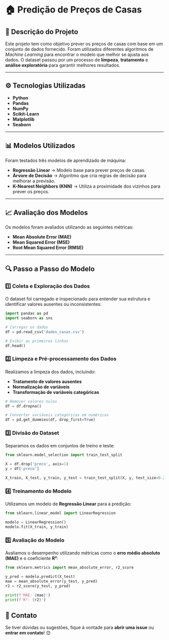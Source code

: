 # **🏠 Predição de Preços de Casas**

## 📌 **Descrição do Projeto**
Este projeto tem como objetivo prever os preços de casas com base em um conjunto de dados fornecido. Foram utilizados diferentes algoritmos de *Machine Learning* para encontrar o modelo que melhor se ajusta aos dados. O dataset passou por um processo de **limpeza**, **tratamento** e **análise exploratória** para garantir melhores resultados.

---

## ⚙ **Tecnologias Utilizadas**

- **Python**
- **Pandas**
- **NumPy**
- **Scikit-Learn**
- **Matplotlib**
- **Seaborn**

---

## 📊 **Modelos Utilizados**

Foram testados três modelos de aprendizado de máquina:

- **Regressão Linear** → Modelo base para prever preços de casas.
- **Árvore de Decisão** → Algoritmo que cria regras de decisão para melhorar a previsão.
- **K-Nearest Neighbors (KNN)** → Utiliza a proximidade dos vizinhos para prever os preços.

---

## 📈 **Avaliação dos Modelos**

Os modelos foram avaliados utilizando as seguintes métricas:

- **Mean Absolute Error (MAE)**
- **Mean Squared Error (MSE)**
- **Root Mean Squared Error (RMSE)**

---

## 🔍 **Passo a Passo do Modelo**

### 1️⃣ **Coleta e Exploração dos Dados**
O dataset foi carregado e inspecionado para entender sua estrutura e identificar valores ausentes ou inconsistentes:

```python
import pandas as pd
import seaborn as sns

# Carregar os dados
df = pd.read_csv('dados_casas.csv')

# Exibir as primeiras linhas
df.head()
```

### 2️⃣ **Limpeza e Pré-processamento dos Dados**
Realizamos a limpeza dos dados, incluindo:

- **Tratamento de valores ausentes**
- **Normalização de variáveis**
- **Transformação de variáveis categóricas**

```python
# Remover valores nulos
df = df.dropna()

# Converter variáveis categóricas em numéricas
df = pd.get_dummies(df, drop_first=True)
```

### 3️⃣ **Divisão do Dataset**
Separamos os dados em conjuntos de treino e teste:

```python
from sklearn.model_selection import train_test_split

X = df.drop('preco', axis=1)
y = df['preco']

X_train, X_test, y_train, y_test = train_test_split(X, y, test_size=0.2, random_state=42)
```

### 4️⃣ **Treinamento do Modelo**
Utilizamos um modelo de **Regressão Linear** para a predição:

```python
from sklearn.linear_model import LinearRegression

modelo = LinearRegression()
modelo.fit(X_train, y_train)
```

### 5️⃣ **Avaliação do Modelo**
Avaliamos o desempenho utilizando métricas como o **erro médio absoluto (MAE)** e o coeficiente **R²**:

```python
from sklearn.metrics import mean_absolute_error, r2_score

y_pred = modelo.predict(X_test)
mae = mean_absolute_error(y_test, y_pred)
r2 = r2_score(y_test, y_pred)

print(f'MAE: {mae}')
print(f'R²: {r2}')
```

## 📌 **Contato**
Se tiver dúvidas ou sugestões, fique à vontade para **abrir uma issue** ou **entrar em contato**! 😊
